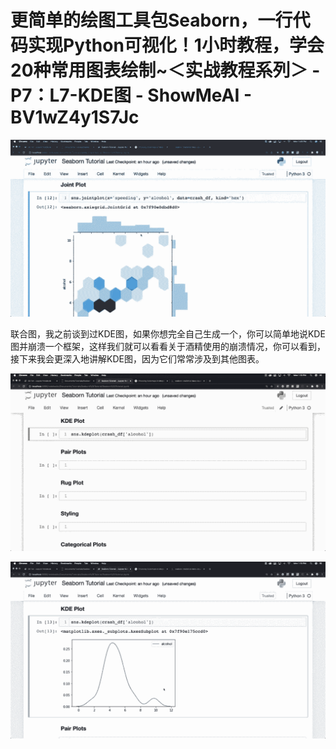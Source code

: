 # 更简单的绘图工具包Seaborn，一行代码实现Python可视化！1小时教程，学会20种常用图表绘制~＜实战教程系列＞ - P7：L7-KDE图 - ShowMeAI - BV1wZ4y1S7Jc

![](img/75d8e88ac6587077beed206991430e8d_0.png)

联合图，我之前谈到过KDE图，如果你想完全自己生成一个，你可以简单地说KDE图并崩溃一个框架，这样我们就可以看看关于酒精使用的崩溃情况，你可以看到，接下来我会更深入地讲解KDE图，因为它们常常涉及到其他图表。

![](img/75d8e88ac6587077beed206991430e8d_2.png)

![](img/75d8e88ac6587077beed206991430e8d_3.png)
